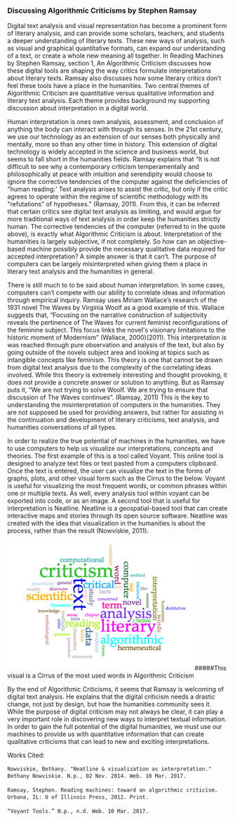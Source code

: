 ### Discussing Algorithmic Criticisms by Stephen Ramsay





Digital text analysis and visual representation has become a prominent form of literary analysis, and can provide some scholars, teachers,
and students a deeper understanding of literary texts. These new ways of analysis, such as visual and graphical quantitative formats, 
can expand our understanding of a text, or create a whole new meaning all together. In Reading Machines by Stephen Ramsay, section 1, 
An Algorithmic Criticism discusses how these digital tools are shaping the way critics formulate interpretations about literary texts. 
Ramsay also discusses how some literary critics don’t feel these tools have a place in the humanities. Two central themes of Algorithmic 
Criticism are quantitative versus qualitative information and literary text analysis. Each theme provides background my supporting 
discussion about interpretation in a digital world. 

Human interpretation is ones own analysis, assessment, and conclusion of anything the body can interact with through its senses. In the 
21st century, we use our technology as an extension of our senses both physically and mentally, more so than any other time in 
history. This extension of digital technology is widely accepted in the science and business world, but seems to fall short in the 
humanities fields. Ramsay explains that “It is not difficult to see why a contemporary criticism temperamentally and philosophically at
peace with intuition and serendipity would choose to ignore the corrective tendencies of the computer against the deficiencies of 
"human reading:' Text analysis arises to assist the critic, but only if the critic agrees to operate within the regime of scientific 
methodology with its "refutations" of hypotheses.” (Ramsay, 2011).  From this, it can be inferred that certain critics see digital text 
analysis as limiting, and would argue for more traditional ways of text analysis in order keep the humanities strictly human. The 
corrective tendencies of the computer (referred to in the quote above), is exactly what Algorithmic Criticism is about. 
Interpretation of the humanities is largely subjective, if not completely. So how can an objective-based machine possibly provide the 
necessary qualitative data required for accepted interpretation? A simple answer is that it can’t. The purpose of computers can be 
largely misinterpreted when giving them a place in literary text analysis and the humanities in general. 

There is still much to to be said about human interpretation. In some cases, computers can’t compete with our ability to correlate ideas 
and information through empirical inquiry. Ramsay uses Miriam Wallace’s research of the 1931 novel The Waves by Virginia Woolf as a good 
example of this. Wallace suggests that, “Focusing on the narrative construction of subjectivity reveals the pertinence of The Waves for 
current feminist reconfigurations of the feminine subject. This focus links the novel's visionary limitations to the historic moment of 
Modernism” (Wallace, 2000)(2011). This interpretation is was reached through pure observation and analysis of the text, but also by going
outside of the novels subject area and looking at topics such as intangible concepts like feminism. This theory is one that cannot be 
drawn from digital text analysis due to the complexity of the correlating ideas involved. While this theory is extremely interesting and
thought provoking, it does not provide a concrete answer or solution to anything. But as Ramsay puts it, “We are not trying to solve Woolf.
We are trying to ensure that discussion of The Waves continues”. (Ramsay, 2011)  This is the key to understanding the misinterpretation of
computers in the humanities. They are not supposed be used for providing answers, but rather for assisting in the continuation and 
development of literary criticisms, text analysis, and humanities conversations of all types. 

In order to realize the true potential of machines in the humanities, we have to use computers to help us visualize our interpretations,
concepts and theories. The first example of this is a tool called Voyant. This online tool is designed to analyze text files or text 
pasted from a computers clipboard. Once the text is entered, the user can visualize the text in the forms of graphs, plots, and other 
visual form such as the Cirrus to the below. Voyant is useful for visualizing the most frequent words, or common phrases within one or 
multiple texts. As well, every analysis tool within voyant can be exported into code, or as an image. A second tool that is useful for 
interpretation is Neatline. Neatline is a geospatial-based tool that can create interactive maps and stories through its open source 
software. Neatline was created with the idea that visualization in the humanities is about the process, rather than the result 
(Nowviskie, 2011).  

![](images/Visual.png)
#####This visual is a Cirrus of the most used words in Algorithmic Criticism



By the end of Algorithmic Criticisms, it seems that Ramsay is welcoming of digital text analysis. He explains that the digital criticism 
needs a drastic change, not just by design, but how the humanities community sees it. While the purpose of digital criticism may not 
always be clear, it can play a very important role in discovering new ways to interpret textual information.  In order to gain the full 
potential of the digital humanities, we must use our machines to provide us with quantitative information that can create qualitative
criticisms that can lead to new and exciting interpretations. 
	






Works Cited:


    Nowviskie, Bethany. "Neatline & visualization as interpretation." Bethany Nowviskie. N.p., 02 Nov. 2014. Web. 10 Mar. 2017.

    Ramsay, Stephen. Reading machines: toward an algorithmic criticism. Urbana, IL: U of Illinois Press, 2012. Print.

    “Voyant Tools.” N.p., n.d. Web. 10 Mar. 2017.



